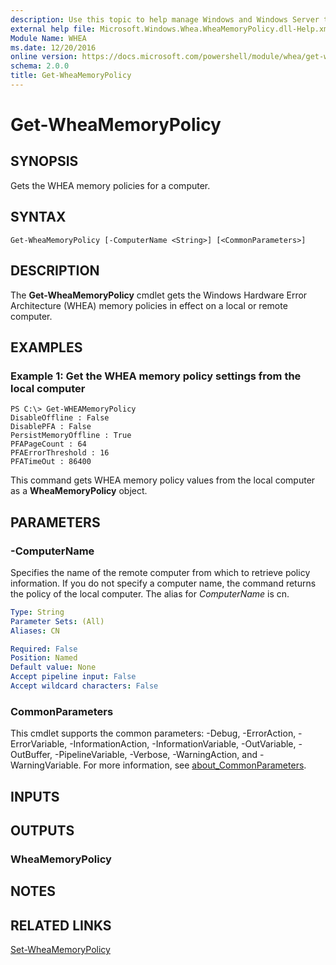 ```yaml
---
description: Use this topic to help manage Windows and Windows Server technologies with Windows PowerShell.
external help file: Microsoft.Windows.Whea.WheaMemoryPolicy.dll-Help.xml
Module Name: WHEA
ms.date: 12/20/2016
online version: https://docs.microsoft.com/powershell/module/whea/get-wheamemorypolicy?view=windowsserver2019-ps&wt.mc_id=ps-gethelp
schema: 2.0.0
title: Get-WheaMemoryPolicy
---
```


# Get-WheaMemoryPolicy

## SYNOPSIS
Gets the WHEA memory policies for a computer.

## SYNTAX

```
Get-WheaMemoryPolicy [-ComputerName <String>] [<CommonParameters>]
```

## DESCRIPTION
The **Get-WheaMemoryPolicy** cmdlet gets the Windows Hardware Error Architecture (WHEA) memory policies in effect on a local or remote computer.

## EXAMPLES

### Example 1: Get the WHEA memory policy settings from the local computer
```
PS C:\> Get-WHEAMemoryPolicy
DisableOffline : False
DisablePFA : False
PersistMemoryOffline : True
PFAPageCount : 64
PFAErrorThreshold : 16
PFATimeOut : 86400
```

This command gets WHEA memory policy values from the local computer as a **WheaMemoryPolicy** object.

## PARAMETERS

### -ComputerName
Specifies the name of the remote computer from which to retrieve policy information.
If you do not specify a computer name, the command returns the policy of the local computer.
The alias for *ComputerName* is cn.

```yaml
Type: String
Parameter Sets: (All)
Aliases: CN

Required: False
Position: Named
Default value: None
Accept pipeline input: False
Accept wildcard characters: False
```

### CommonParameters
This cmdlet supports the common parameters: -Debug, -ErrorAction, -ErrorVariable, -InformationAction, -InformationVariable, -OutVariable, -OutBuffer, -PipelineVariable, -Verbose, -WarningAction, and -WarningVariable. For more information, see [about_CommonParameters](https://go.microsoft.com/fwlink/?LinkID=113216).

## INPUTS

## OUTPUTS

### WheaMemoryPolicy

## NOTES

## RELATED LINKS

[Set-WheaMemoryPolicy](./Set-WheaMemoryPolicy.md)

